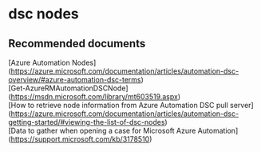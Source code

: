 
<properties
    pageTitle="dsc nodes"
    description="32501527DscNodes"
    service="microsoft.automation"
    resource="automationaccounts"
    authors="adoyle"
    displayorder=""
    selfHelpType="generic"
    supportTopicIds="32501527"
    resourceTags=""
    productPesIds="15607"
    cloudEnvironments="public"
/>

# dsc nodes


## **Recommended documents**
[Azure Automation Nodes]
(https://azure.microsoft.com/documentation/articles/automation-dsc-overview/#azure-automation-dsc-terms) <br>
[Get-AzureRMAutomationDSCNode]
(https://msdn.microsoft.com/library/mt603519.aspx) <br>
[How to retrieve node information from Azure Automation DSC pull server]
(https://azure.microsoft.com/documentation/articles/automation-dsc-getting-started/#viewing-the-list-of-dsc-nodes) <br>
[Data to gather when opening a case for Microsoft Azure Automation]
(https://support.microsoft.com/kb/3178510)